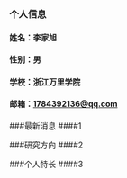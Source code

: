 ### 个人信息
#### 姓名：李家旭
#### 性别：男
#### 学校：浙江万里学院
#### 邮箱：1784392136@qq.com

###最新消息
####1

###研究方向
####2

###个人特长
####3
